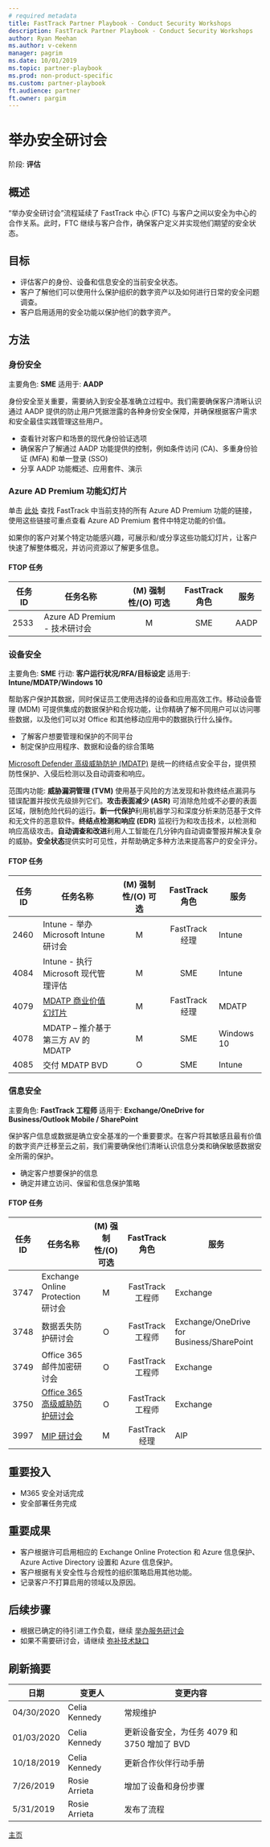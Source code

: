 ```yaml
---
# required metadata   
title: FastTrack Partner Playbook - Conduct Security Workshops  
description: FastTrack Partner Playbook - Conduct Security Workshops  
author: Ryan Meehan
ms.author: v-cekenn
manager: pagrim
ms.date: 10/01/2019  
ms.topic: partner-playbook  
ms.prod: non-product-specific  
ms.custom: partner-playbook  
ft.audience: partner  
ft.owner: pargim
---
```

# 举办安全研讨会

阶段: **评估**

## 概述

​“举办安全研讨会”流程延续了 FastTrack 中心 (FTC) 与客户之间以安全为中心的合作关系。此时，FTC 继续与客户合作，确保客户定义并实现他们期望的安全状态。

## 目标

  - 评估客户的身份、设备和信息安全的当前安全状态。
  - 客户了解他们可以使用什么保护组织的数字资产以及如何进行日常的安全问题调查。
  - 客户启用适用的安全功能以保护他们的数字资产。

## 方法

### 身份安全

主要角色: **SME**
适用于: **AADP**

身份安全至关重要，需要纳入到安全基准确立过程中。我们需要确保客户清晰认识通过 AADP 提供的防止用户凭据泄露的各种身份安全保障，并确保根据客户需求和安全最佳实践管理这些用户。

  - 查看针对客户和场景的现代身份验证选项
  - 确保客户了解通过 AADP 功能提供的控制，例如条件访问 (CA)、多重身份验证 (MFA) 和单一登录 (SSO)  
  - 分享 AADP 功能概述、应用套件、演示
  
### Azure AD Premium 功能幻灯片

单击 [此处](https://aka.ms/FRPFTOPTask2533WorkshopLocalized) 查找 FastTrack 中当前支持的所有 Azure AD Premium 功能的链接，使用这些链接可重点查看 Azure AD Premium 套件中特定功能的价值。

如果你的客户对某个特定功能感兴趣，可展示和/或分享这些功能幻灯片，让客户快速了解整体概况，并访问资源以了解更多信息。

#### FTOP 任务

| 任务 ID| 任务名称| (M) 强制性/(O) 可选| FastTrack 角色| 服务|
| -------| ------------------------------| :----------------------: | :------------: | --------|
| 2533| Azure AD Premium - 技术研讨会|            M|      SME| AADP|

### 设备安全

主要角色: **SME**
行动: **客户运行状况/RFA/目标设定**
适用于: **Intune/MDATP/Windows 10**

帮助客户保护其数据，同时保证员工使用选择的设备和应用高效工作。移动设备管理 (MDM) 可提供集成的数据保护和合规功能，让你精确了解不同用户可以访问哪些数据，以及他们可以对 Office 和其他移动应用中的数据执行什么操作。

  - 了解客户想要管理和保护的不同平台
  - 制定保护应用程序、数据和设备的综合策略

[Microsoft Defender 高级威胁防护 (MDATP)](https://docs.microsoft.com/en-us/windows/security/threat-protection/microsoft-defender-atp/microsoft-defender-advanced-threat-protection) 是统一的终结点安全平台，提供预防性保护、入侵后检测以及自动调查和响应。

范围内功能: **威胁漏洞管理 (TVM)** 使用基于风险的方法发现和补救终结点漏洞与错误配置并按优先级排列它们。**攻击表面减少 (ASR)** 可消除危险或不必要的表面区域，限制危险代码的运行。**新一代保护**利用机器学习和深度分析来防范基于文件和无文件的恶意软件。**终结点检测和响应 (EDR)** 监视行为和攻击技术，以检测和响应高级攻击。**自动调查和改进**利用人工智能在几分钟内自动调查警报并解决复杂的威胁。**安全状态**提供实时可见性，并帮助确定多种方法来提高客户的安全评分。

#### FTOP 任务

| 任务 ID| 任务名称| (M) 强制性/(O) 可选|  FastTrack 角色| 服务|
| -------| -------------------------------------------------------| :----------------------: | :---------------: | ----------|
| 2460| Intune - 举办 Microsoft Intune 研讨会|            M| FastTrack 经理| Intune|
| 4084| Intune - 执行 Microsoft 现代管理评估|            M|        SME| Intune|
| 4079| [MDATP 商业价值幻灯片](https://aka.ms/mdatp-oatp-bvd)|            M| FastTrack 经理| MDATP|
| 4078| MDATP – 推介基于第三方 AV 的 MDATP|            M|        SME| Windows 10|
| 4085| 交付 MDATP BVD|            O|        SME| Intune|

### 信息安全

主要角色: **FastTrack 工程师**
适用于: **Exchange/OneDrive for Business/Outlook Mobile /
SharePoint**

保护客户信息或数据是确立安全基准的一个重要要求。在客户将其敏感且最有价值的数字资产迁移至云之前，我们需要确保他们清晰认识信息分类和确保敏感数据安全所需的保护。

  - 确定客户想要保护的信息
  - 确定并建立访问、保留和信息保护策略

#### FTOP 任务

| 任务 ID| 任务名称| (M) 强制性/(O) 可选|   FastTrack 角色| 服务|
| -------| ----------------------------------------------| :----------------------: | :----------------: | ---------------------------------------------|
| 3747| Exchange Online Protection 研讨会|            M| FastTrack 工程师| Exchange|
| 3748| 数据丢失防护研讨会|            O| FastTrack 工程师| Exchange/OneDrive for Business/SharePoint|
| 3749| Office 365 邮件加密研讨会|            O| FastTrack 工程师| Exchange|
| 3750| [Office 365 高级威胁防护研讨会](https://aka.ms/mdatp-oatp-bvd)|            O| FastTrack 工程师| Exchange|
| 3997| [MIP 研讨会](https://aka.ms/PartnerMIPWorkshopDeck)|            M| FastTrack 经理| AIP|

## 重要投入

  - M365 安全对话完成
  - 安全部署任务完成

## 重要成果

  - 客户根据许可启用相应的 Exchange Online Protection 和 Azure 信息保护、Azure Active Directory 设置和 Azure 信息保护。
  - 客户根据有关安全性与合规性的组织策略启用其他功能。
  - 记录客户不打算启用的领域以及原因。

## 后续步骤

  - 根据已确定的待引进工作负载，继续 [举办服务研讨会](assess-conduct-services-workshops-partner-sc.md)  
  - 如果不需要研讨会，请继续 [弥补技术缺口​](remediate-address-technical-gaps-partner-sc.md)

## 刷新摘要

| 日期| 变更人| 变更内容|
| ---------| -------------| -------------------------------|
|04/30/2020| Celia Kennedy|  常规维护|
| 01/03/2020| Celia Kennedy| 更新设备安全，为任务 4079 和 3750 增加了 BVD|
| 10/18/2019| Celia Kennedy| 更新合作伙伴行动手册|
| 7/26/2019| Rosie Arrieta| 增加了设备和身份步骤|
| 5/31/2019| Rosie Arrieta| 发布了流程|

[主页](http://partner-docs.microsoft.com)

